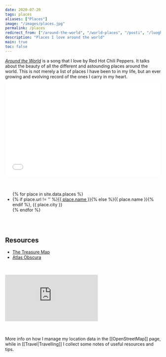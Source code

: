```yaml
---
date: 2020-07-20
tags: places
aliases: ["Places"]
image: "/images/places.jpg"
permalink: /places
redirect_from: ["/around-the-world", "/world-places", "/posti", "/luoghi"]
description: "Places I love around the world"
main: true
toc: false
---
```

<cite><a href="https://youtube.com/watch?v=a9eNQZbjpJk"  target="_blank" title="Red Hot Chili Peppers - Around The World">Around the World</a></cite> is a song that I love by Red Hot Chili Peppers. It talks about the beauty of all the different and astounding places around the world. This is not merely a list of places I have been to in my life, but an ever growing and evolving record of the ones I carry in my heart.

<div class="embed-container"><iframe width="100%" height="300px" frameborder="0" allowfullscreen src="//umap.openstreetmap.fr/en/map/favorites_593427?scaleControl=false&miniMap=false&scrollWheelZoom=false&zoomControl=true&allowEdit=false&moreControl=true&searchControl=null&tilelayersControl=null&embedControl=null&datalayersControl=true&onLoadPanel=undefined&captionBar=false"></iframe></div>

<br />
<br />

<ul>{% for place in site.data.places %}<li>{% if place.url != '' %}<a href="{{ place.url }}" target="_blank" title="{{ place.name }}">{{ place.name }}</a>{% else %}{{ place.name }}{% endif %}, {{ place.city }}</li>{% endfor %}</ul>

<br>
<br>

## Resources

- [The Treasure Map](https://the-treasure-map.herokuapp.com "The Treasure Map")
- [Atlas Obscura](https://www.atlasobscura.com "Atlas Obscura")

<br />
<br />

<div class="embed-container"><iframe src="https://www.youtube-nocookie.com/embed/a9eNQZbjpJk" frameborder="0" allow="accelerometer; autoplay; clipboard-write; encrypted-media; gyroscope; picture-in-picture" allowfullscreen></iframe></div>

<br>
<br>

More info on how I manage my location data in the [[OpenStreetMap]] page, while in [[Travel|Travelling]] I collect some notes of useful resources and tips.
